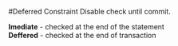 #Deferred Constraint
Disable check until commit.

**Imediate** - checked at the end of the statement   
**Deffered** - checked at the end of transaction
